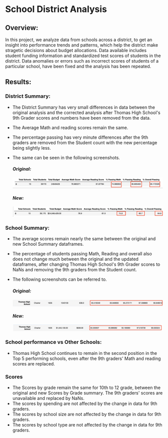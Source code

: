 # **School District Analysis**

## **Overview:**

In this project, we analyze data from schools across a district, to get an insight into performance trends and patterns, which help the district make stragetic decisions about budget allocations. Data available includes student funding information and standardized test scores of students in the district. Data anomalies or errors such as incorrect scores of students of a particular school, have been fixed and the analysis has been repeated.

## **Results:**

### District Summary:

-  The District Summary has very small differences in data between the original analysis and the corrected analysis after Thomas High School's 9th Grader scores and numbers have been removed from the data.  
- The Average Math and reading scores remain the same.
- The percentage passing has very minute differences after the 9th graders are removed from the Student count with the new percentage being slightly less.
- The same can be seen in the following screenshots.

     #### _Original:_
     ![OriginalDistrictSummary](Resources/OriginalDistrictSummary.png)

     #### _New:_
     ![NewDistrictSummary](Resources/NewDistrictSummary.png)


### School Summary:

- The average scores remain nearly the same between the original and new School Summary dataframes.
- The percentage of students passing Math, Reading and overall also does not change much between the original  and the updated dataframes, after changing Thomas High School's 9th Grader scores to NaNs and removing the 9th graders from the Student count.
- The following screenshots can be referred to.

    #### _Original:_
    ![OriginalSchoolSummary](Resources/originalSchoolSummary.png)

    #### _New:_
    ![NewSchoolSummary](Resources/NewSchoolSummary2.png)


### School performance vs Other Schools:

- Thomas High School continues to remain in the second position in the Top 5 performing schools, even after the 9th graders' Math and reading scores are replaced.

### Scores

- The Scores by grade remain the same for 10th to 12 grade, between the original and new Scores by Grade summary. The 9th graders' scores are unavailable and replaced by NaNs.
- The scores by spending are not affected by the change in data for 9th graders.
- The scores by school size are not affected by the change in data for 9th graders.
- The scores by school type are not affected by the change in data for 9th graders.






